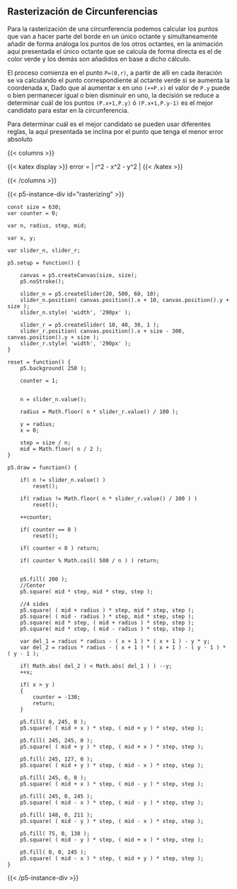 ## Rasterización de Circunferencias

Para la rasterización de una circunferencia podemos calcular los puntos que van a hacer parte del borde en un único octante y simultaneamente añadir de forma análoga los puntos de los otros octantes, en la animación aquí presentada el único octante que se calcula de forma directa es el de color verde y los demás son añadidos en base a dicho cálculo.

El proceso comienza en el punto `P=(0,r)`, a partir de allí en cada iteración se va calculando el punto correspondiente al octante verde si se aumenta la coordenada x, Dado que al aumentar x en uno `(++P.x)` el valor de `P.y` puede o bien permanecer igual o bien disminuir en uno, la decisión se reduce a determinar cuál de los puntos `(P.x+1,P.y)` ó `(P.x+1,P.y-1)` es el mejor candidato para estar en la circunferencia.

Para determinar cuál es el mejor candidato se pueden usar diferentes reglas, la aquí presentada se inclina por el punto que tenga el menor error absoluto

{{< columns >}}

{{< katex display >}}
error = | r^2 - x^2 - y^2 |
{{< /katex >}}

{{< /columns >}}

{{< p5-instance-div id="rasterizing" >}}

    const size = 630;
    var counter = 0;
    
    var n, radius, step, mid;

    var x, y;

    var slider_n, slider_r;

    p5.setup = function() {
        
        canvas = p5.createCanvas(size, size);
        p5.noStroke();

        slider_n = p5.createSlider(20, 500, 60, 10);
        slider_n.position( canvas.position().x + 10, canvas.position().y + size );
        slider_n.style( 'width', '290px' );

        slider_r = p5.createSlider( 10, 40, 30, 1 );
        slider_r.position( canvas.position().x + size - 300, canvas.position().y + size );
        slider_r.style( 'width', '290px' );
    }

    reset = function() {
        p5.background( 250 );

        counter = 1;

        
        n = slider_n.value();

        radius = Math.floor( n * slider_r.value() / 100 );

        y = radius;
        x = 0;
        
        step = size / n;
        mid = Math.floor( n / 2 );
    }

    p5.draw = function() {
        
        if( n != slider_n.value() )
            reset();
  
        if( radius != Math.floor( n * slider_r.value() / 100 ) )
            reset();

        ++counter;

        if( counter == 0 )
            reset();
        
        if( counter < 0 ) return;

        if( counter % Math.ceil( 500 / n ) ) return;
        

        p5.fill( 200 );
        //Center
        p5.square( mid * step, mid * step, step );
        
        //4 sides
        p5.square( ( mid + radius ) * step, mid * step, step );
        p5.square( ( mid - radius ) * step, mid * step, step );
        p5.square( mid * step, ( mid + radius ) * step, step );
        p5.square( mid * step, ( mid - radius ) * step, step );

        var del_1 = radius * radius - ( x + 1 ) * ( x + 1 ) - y * y;
        var del_2 = radius * radius - ( x + 1 ) * ( x + 1 ) - ( y - 1 ) * ( y - 1 );

        if( Math.abs( del_2 ) < Math.abs( del_1 ) ) --y;
        ++x;
        
        if( x > y ) 
        {
            counter = -130;
            return;
        }

        p5.fill( 0, 245, 0 );
        p5.square( ( mid + x ) * step, ( mid + y ) * step, step );

        p5.fill( 245, 245, 0 );
        p5.square( ( mid + y ) * step, ( mid + x ) * step, step );

        p5.fill( 245, 127, 0 );
        p5.square( ( mid + y ) * step, ( mid - x ) * step, step );

        p5.fill( 245, 0, 0 );
        p5.square( ( mid + x ) * step, ( mid - y ) * step, step );

        p5.fill( 245, 0, 245 );
        p5.square( ( mid - x ) * step, ( mid - y ) * step, step );

        p5.fill( 148, 0, 211 );
        p5.square( ( mid - y ) * step, ( mid - x ) * step, step );

        p5.fill( 75, 0, 130 );
        p5.square( ( mid - y ) * step, ( mid + x ) * step, step );

        p5.fill( 0, 0, 245 );
        p5.square( ( mid - x ) * step, ( mid + y ) * step, step );
    }


{{< /p5-instance-div >}}
